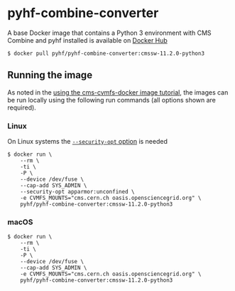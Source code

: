 # pyhf-combine-converter

A base Docker image that contains a Python 3 environment with CMS Combine and pyhf installed is available on [Docker Hub][Docker Hub]

```console
$ docker pull pyhf/pyhf-combine-converter:cmssw-11.2.0-python3
```

## Running the image

As noted in the [using the cms-cvmfs-docker image tutorial][cvmfs-image-tutorial], the images can be run locally using the following run commands (all options shown are required).

### Linux

On Linux systems the [`--security-opt` option][security-opt-option] is needed

```console
$ docker run \
    --rm \
    -ti \
    -P \
    --device /dev/fuse \
    --cap-add SYS_ADMIN \
    --security-opt apparmor:unconfined \
    -e CVMFS_MOUNTS="cms.cern.ch oasis.opensciencegrid.org" \
    pyhf/pyhf-combine-converter:cmssw-11.2.0-python3
```

### macOS

```console
$ docker run \
    --rm \
    -ti \
    -P \
    --device /dev/fuse \
    --cap-add SYS_ADMIN \
    -e CVMFS_MOUNTS="cms.cern.ch oasis.opensciencegrid.org" \
    pyhf/pyhf-combine-converter:cmssw-11.2.0-python3
```

[Docker Hub]: https://hub.docker.com/r/pyhf/pyhf-combine-converter/tags
[security-opt-option]: https://docs.docker.com/engine/reference/commandline/run/#optional-security-options---security-opt
[cvmfs-image-tutorial]: https://awesome-workshop.github.io/docker-singularity-hats/07-cms-cvmfs-docker/index.html
